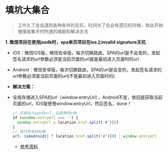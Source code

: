 # 填坑大集合
> 工作久了总会遇到各种各样的巨坑，时间长了总会有遗忘的时候，故此开始慢慢收集平时所遇的难题和解决办法

**1. 微信项目在使用jssdk时，spa单页项目在ios上invalid signature天坑**

- IOS：微信IOS版，微信安卓版，每次切换路由，SPA的url是不会变的，发起签名请求的url参数必须是当前页面的url就是最初进入页面时的url

- Android：微信安卓版，每次切换路由，SPA的url是会变的，发起签名请求的url参数必须是当前页面的url(不是最初进入页面时的)

- **解决方案：**
- 全局存储进入SPA的url（window.entryUrl），Android不变，依旧是获取当前页面的url，IOS就使用window.entryUrl，然后签名，done！
  ```javascript
  // 记录进入app的url，后面微信sdk
  if (window.entryUrl === '') {
    window.entryUrl = location.href.split('#')[0]
  }
  // 进行签名的时候
  url: isAndroid() ? location.href.split('#')[0] : window.entryUrl
  ```
  - [参考资料](https://juejin.im/post/5a3cc5ae5188252103347221)